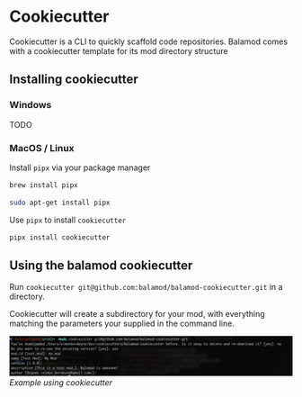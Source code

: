 # Cookiecutter

Cookiecutter is a CLI to quickly scaffold code repositories. Balamod comes with
a cookiecutter template for its mod directory structure

## Installing cookiecutter

### Windows

TODO

### MacOS / Linux

Install `pipx` via your package manager

```sh
brew install pipx
```

```sh
sudo apt-get install pipx
```

Use `pipx` to install `cookiecutter`

```sh
pipx install cookiecutter
```

## Using the balamod cookiecutter

Run `cookiecutter git@github.com:balamod/balamod-cookiecutter.git` in a directory.

Cookiecutter will create a subdirectory for your mod, with everything matching the parameters
your supplied in the command line.

![Example](../images/cookiecutter_example.png)
*Example using cookiecutter*
